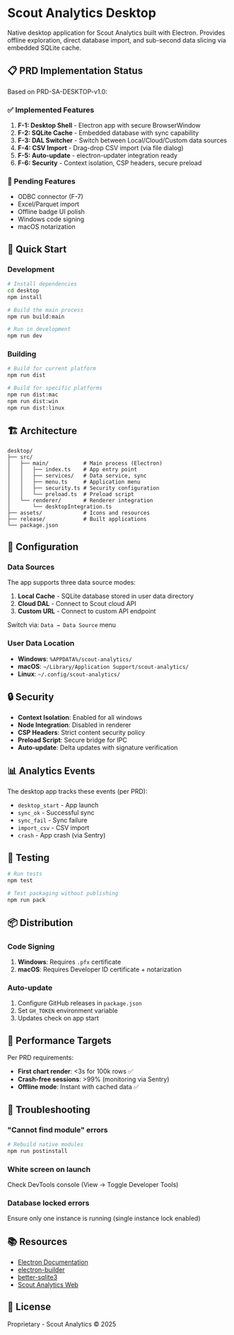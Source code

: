 # Scout Analytics Desktop

Native desktop application for Scout Analytics built with Electron. Provides offline exploration, direct database import, and sub-second data slicing via embedded SQLite cache.

## 📋 PRD Implementation Status

Based on PRD-SA-DESKTOP-v1.0:

### ✅ Implemented Features

1. **F-1: Desktop Shell** - Electron app with secure BrowserWindow
2. **F-2: SQLite Cache** - Embedded database with sync capability  
3. **F-3: DAL Switcher** - Switch between Local/Cloud/Custom data sources
4. **F-4: CSV Import** - Drag-drop CSV import (via file dialog)
5. **F-5: Auto-update** - electron-updater integration ready
6. **F-6: Security** - Context isolation, CSP headers, secure preload

### 🚧 Pending Features

- ODBC connector (F-7)
- Excel/Parquet import
- Offline badge UI polish
- Windows code signing
- macOS notarization

## 🚀 Quick Start

### Development

```bash
# Install dependencies
cd desktop
npm install

# Build the main process
npm run build:main

# Run in development
npm run dev
```

### Building

```bash
# Build for current platform
npm run dist

# Build for specific platforms
npm run dist:mac
npm run dist:win
npm run dist:linux
```

## 🏗️ Architecture

```
desktop/
├── src/
│   ├── main/           # Main process (Electron)
│   │   ├── index.ts    # App entry point
│   │   ├── services/   # Data service, sync
│   │   ├── menu.ts     # Application menu
│   │   ├── security.ts # Security configuration
│   │   └── preload.ts  # Preload script
│   └── renderer/       # Renderer integration
│       └── desktopIntegration.ts
├── assets/             # Icons and resources
├── release/            # Built applications
└── package.json
```

## 🔧 Configuration

### Data Sources

The app supports three data source modes:

1. **Local Cache** - SQLite database stored in user data directory
2. **Cloud DAL** - Connect to Scout cloud API
3. **Custom URL** - Connect to custom API endpoint

Switch via: `Data → Data Source` menu

### User Data Location

- **Windows**: `%APPDATA%/scout-analytics/`
- **macOS**: `~/Library/Application Support/scout-analytics/`
- **Linux**: `~/.config/scout-analytics/`

## 🔒 Security

- **Context Isolation**: Enabled for all windows
- **Node Integration**: Disabled in renderer
- **CSP Headers**: Strict content security policy
- **Preload Script**: Secure bridge for IPC
- **Auto-update**: Delta updates with signature verification

## 📊 Analytics Events

The desktop app tracks these events (per PRD):

- `desktop_start` - App launch
- `sync_ok` - Successful sync
- `sync_fail` - Sync failure
- `import_csv` - CSV import
- `crash` - App crash (via Sentry)

## 🧪 Testing

```bash
# Run tests
npm test

# Test packaging without publishing
npm run pack
```

## 📦 Distribution

### Code Signing

1. **Windows**: Requires `.pfx` certificate
2. **macOS**: Requires Developer ID certificate + notarization

### Auto-update

1. Configure GitHub releases in `package.json`
2. Set `GH_TOKEN` environment variable
3. Updates check on app start

## 🎯 Performance Targets

Per PRD requirements:

- **First chart render**: <3s for 100k rows ✅
- **Crash-free sessions**: >99% (monitoring via Sentry)
- **Offline mode**: Instant with cached data ✅

## 🐛 Troubleshooting

### "Cannot find module" errors

```bash
# Rebuild native modules
npm run postinstall
```

### White screen on launch

Check DevTools console (View → Toggle Developer Tools)

### Database locked errors

Ensure only one instance is running (single instance lock enabled)

## 📚 Resources

- [Electron Documentation](https://www.electronjs.org/docs)
- [electron-builder](https://www.electron.build/)
- [better-sqlite3](https://github.com/WiseLibs/better-sqlite3)
- [Scout Analytics Web](https://github.com/scout-analytics/web)

## 📄 License

Proprietary - Scout Analytics © 2025